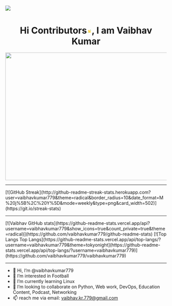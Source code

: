 <!-- ### Hi there 👋 -->
![](https://visitor-badge.glitch.me/badge?page_id=vaibhavkumar779.vaibhavkumar779)
<br />
---
<h1 align="center">Hi Contributors<img src="https://github.com/vaibhavkumar779/vaibhavkumar779/blob/main/Wave.gif" height="15px" width="15px">, I am Vaibhav Kumar</h1>


<img align="center"  src="https://miro.medium.com/max/1400/1*mqv03KrlG5LK2XU1uV4LJg.gif"  style="display: inline-block; margin: 0 auto; height: 400px; width: 1200px" />
<br>
<hr>
[![GitHub Streak](http://github-readme-streak-stats.herokuapp.com?user=vaibhavkumar779&theme=radical&border_radius=10&date_format=M%20j%5B%2C%20Y%5D&mode=weekly&type=png&card_width=502)](https://git.io/streak-stats)

<hr>
[![Vaibhav GitHub stats](https://github-readme-stats.vercel.app/api?username=vaibhavkumar779&show_icons=true&count_private=true&theme=radical)](https://github.com/vaibhavkumar779/github-readme-stats)
[![Top Langs Top Langs](https://github-readme-stats.vercel.app/api/top-langs/?username=vaibhavkumar779&theme=tokyonight](https://github-readme-stats.vercel.app/api/top-langs/?username=vaibhavkumar779)](https://github.com/vaibhavkumar779/vaibhavkumar779)

<!-- city_light -->
---


- 👋 Hi, I’m @vaibhavkumar779
- 👀 I’m interested in Football
- 🌱 I’m currently learning Linux
- 💞️ I’m looking to collaborate on Python, Web work, DevOps, Education Content, Podcast, Networking
- 📫 reach me via email: vaibhav.kr.779@gmail.com


<!---
vaibhavkumar779/vaibhavkumar779 is a ✨ special ✨ repository because its `README.md` (this file) appears on your GitHub profile.
You can click the Preview link to take a look at your changes.
--->
